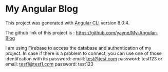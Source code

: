 # My Angular Blog

This project was generated with [Angular CLI](https://github.com/angular/angular-cli) version 8.0.4.

The github link of this project is : https://github.com/yayne/My-Angular-Blog

I am using Firebase to access the database and authentication of my project. In case if there is a problem to connect, you can use one of those identifcation with its password:
email: test@test.com
password: test123
or
email: test1@test1.com
password: test123

